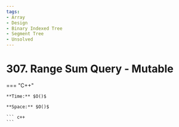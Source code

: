 ```yaml
---
tags:
- Array
- Design
- Binary Indexed Tree
- Segment Tree
- Unsolved
---
```



# 307. Range Sum Query - Mutable

=== "C++"

    **Time:** $O()$

    **Space:** $O()$

    ``` c++
    ```